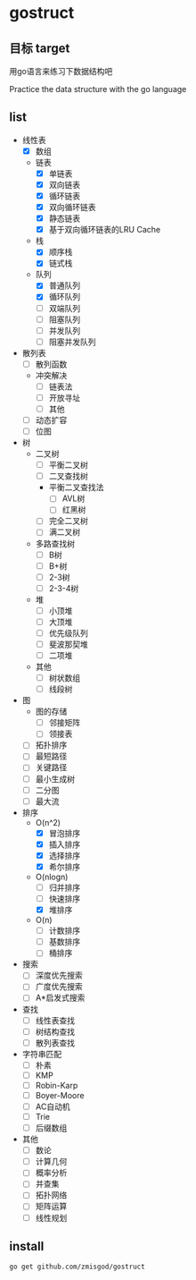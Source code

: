 # gostruct

## 目标 target
用go语言来练习下数据结构吧

Practice the data structure with the go language


## list
- 线性表
    - [x] 数组
    - 链表
        - [x] 单链表
        - [x] 双向链表
        - [x] 循环链表
        - [x] 双向循环链表
        - [x] 静态链表
        - [x] 基于双向循环链表的LRU Cache
    - 栈
        - [x] 顺序栈
        - [x] 链式栈
    - 队列 
        - [x] 普通队列
        - [x] 循环队列
        - [ ] 双端队列
        - [ ] 阻塞队列
        - [ ] 并发队列
        - [ ] 阻塞并发队列
- 散列表
    - [ ] 散列函数
    - 冲突解决
        - [ ] 链表法
        - [ ] 开放寻址
        - [ ] 其他
    - [ ] 动态扩容
    - [ ] 位图
- 树
    - 二叉树
        - [ ] 平衡二叉树
        - [ ] 二叉查找树
        - 平衡二叉查找法
            - [ ] AVL树
            - [ ] 红黑树
        - [ ] 完全二叉树
        - [ ] 满二叉树
    - 多路查找树
        - [ ] B树
        - [ ] B+树
        - [ ] 2-3树
        - [ ] 2-3-4树
    - 堆
        - [ ] 小顶堆
        - [ ] 大顶堆
        - [ ] 优先级队列
        - [ ] 斐波那契堆
        - [ ] 二项堆
    - 其他
        - [ ] 树状数组
        - [ ] 线段树
- 图
    - 图的存储
        - [ ] 邻接矩阵
        - [ ] 领接表
    - [ ] 拓扑排序 
    - [ ] 最短路径
    - [ ] 关键路径
    - [ ] 最小生成树
    - [ ] 二分图
    - [ ] 最大流
- 排序
    - O(n^2)
        - [x] 冒泡排序
        - [x] 插入排序
        - [x] 选择排序
        - [x] 希尔排序
    - O(nlogn)
        - [ ] 归并排序
        - [ ] 快速排序
        - [x] 堆排序
    - O(n)
        - [ ] 计数排序
        - [ ] 基数排序
        - [ ] 桶排序
- 搜索
    - [ ] 深度优先搜索
    - [ ] 广度优先搜索
    - [ ] A*启发式搜索
- 查找
    - [ ] 线性表查找
    - [ ] 树结构查找
    - [ ] 散列表查找
- 字符串匹配
    - [ ] 朴素
    - [ ] KMP
    - [ ] Robin-Karp
    - [ ] Boyer-Moore
    - [ ] AC自动机
    - [ ] Trie
    - [ ] 后缀数组
- 其他
    - [ ] 数论
    - [ ] 计算几何
    - [ ] 概率分析
    - [ ] 并查集
    - [ ] 拓扑网络
    - [ ] 矩阵运算
    - [ ] 线性规划

## install

```
go get github.com/zmisgod/gostruct
```